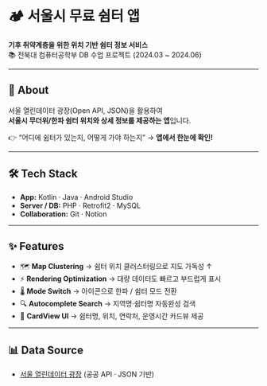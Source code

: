 # 🏕️ 서울시 무료 쉼터 앱
**기후 취약계층을 위한 위치 기반 쉼터 정보 서비스**  
📚 전북대 컴퓨터공학부 DB 수업 프로젝트 (2024.03 ~ 2024.06)

---

## 🚀 About
서울 열린데이터 광장(Open API, JSON)을 활용하여  
**서울시 무더위/한파 쉼터 위치와 상세 정보를 제공하는 앱**입니다.  

👉 “어디에 쉼터가 있는지, 어떻게 가야 하는지” → **앱에서 한눈에 확인!**

---

## 🛠 Tech Stack
- **App:** Kotlin · Java · Android Studio  
- **Server / DB:** PHP · Retrofit2 · MySQL  
- **Collaboration:** Git · Notion  

---

## ✨ Features
- 🗺️ **Map Clustering** → 쉼터 위치 클러스터링으로 지도 가독성 ↑  
- ⚡ **Rendering Optimization** → 대량 데이터도 빠르고 부드럽게 표시  
- 🌡️ **Mode Switch** → 아이콘으로 한파 / 쉼터 모드 전환  
- 🔍 **Autocomplete Search** → 지역명·쉼터명 자동완성 검색  
- 📇 **CardView UI** → 쉼터명, 위치, 연락처, 운영시간 카드뷰 제공  

---

## 📊 Data Source
- [서울 열린데이터 광장](https://data.seoul.go.kr/) (공공 API · JSON 기반)
